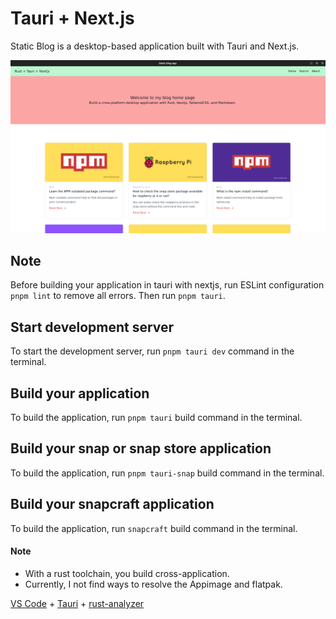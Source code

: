# Tauri + Next.js
Static Blog is a desktop-based application built with Tauri and Next.js.

![demo](./public/screenshort.png)


## Note
Before building your application in tauri with nextjs, run ESLint configuration `pnpm lint` to remove all errors. Then run `pnpm tauri`.

## Start development server
To start the development server, run `pnpm tauri dev` command in the terminal.

## Build your application
To build the application, run `pnpm tauri` build command in the terminal.


## Build your snap or snap store application
To build the application, run `pnpm tauri-snap` build command in the terminal.

## Build your snapcraft application
To build the application, run `snapcraft` build command in the terminal.

#### Note
- With a rust toolchain, you build cross-application.
- Currently, I not find ways to resolve the Appimage and flatpak.

[VS Code](https://code.visualstudio.com/) + [Tauri](https://marketplace.visualstudio.com/items?itemName=tauri-apps.tauri-vscode) + [rust-analyzer](https://marketplace.visualstudio.com/items?itemName=rust-lang.rust-analyzer)
